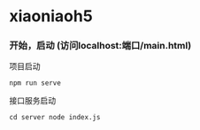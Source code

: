 # xiaoniaoh5

### 开始，启动  (访问localhost:端口/main.html)

项目启动
```
npm run serve

```
接口服务启动
```
cd server node index.js

```
